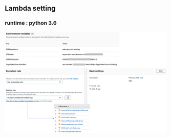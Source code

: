 ## Lambda setting

### runtime : python 3.6

   <div align="center">
     <img src="./docs/images/trainingjob_setting1.png">
   </div>
